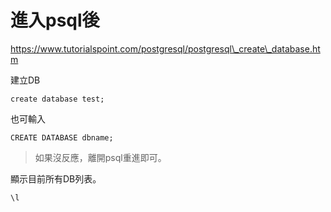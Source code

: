 # 進入psql後

https://www.tutorialspoint.com/postgresql/postgresql\_create\_database.htm

建立DB

```
create database test;
```

也可輸入

```
CREATE DATABASE dbname;
```

> 如果沒反應，離開psql重進即可。

顯示目前所有DB列表。

```
\l
```



